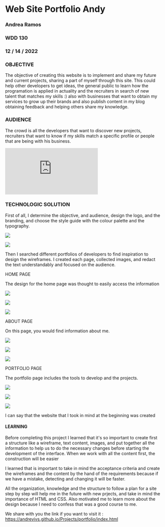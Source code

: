 # Web Site Portfolio Andy
### Andrea Ramos
### WDD 130
### 12 / 14 / 2022



### OBJECTIVE

The objective of creating this website is to implement and share my future and current projects, sharing a part of myself through this site. This could help other developers to get ideas, the general public to learn how the programation is applied in actuality and the recruiters in search of new talent that matches my skills :) also with businesses that want to obtain my services to grow up their brands and also publish content in my blog obtaining feedback and helping others share my knowledge.


### AUDIENCE

The crowd is all the developers that want to discover new projects, recruiters that want to know if my skills match a specific profile or people that are being with his business.

![](https://andrevivs.github.io/Projects/portfolio/index.html)

### TECHNOLOGIC SOLUTION

First of all, I determine the objective, and audience, design the logo, and the branding, and choose the style guide with the colour palette and the typography.

![](https://github.com/AndreVivs/Projects/blob/develop/portfolio/images/readme/propouse-audience-branding.png)

![](https://github.com/AndreVivs/Projects/blob/develop/portfolio/images/readme/color-typography.png)


Then I searched different portfolios of developers to find inspiration to design the wireframes. I created each page, collected images, and redact the text understandably and focused on the audience.


HOME PAGE

The design for the home page was thought to easily access the information

![](https://github.com/AndreVivs/Projects/blob/develop/portfolio/images/wireframes/home-siteplan-wireframe.png)

![](https://github.com/AndreVivs/Projects/blob/develop/portfolio/images/readme/home-page-content.png)

![](https://github.com/AndreVivs/Projects/blob/develop/portfolio/images/readme/home-page.png)


ABOUT PAGE

On this page, you would find information about me.

![](https://github.com/AndreVivs/Projects/blob/develop/portfolio/images/wireframes/about-siteplan-wireframe.png)

![](https://github.com/AndreVivs/Projects/blob/develop/portfolio/images/readme/about-page-content.png)

![](https://github.com/AndreVivs/Projects/blob/develop/portfolio/images/readme/about-page.png)


PORTFOLIO PAGE

The portfolio page includes the tools to develop and the projects.

![](https://github.com/AndreVivs/Projects/blob/develop/portfolio/images/wireframes/portfolio-siteplan-wireframe.png)

![](https://github.com/AndreVivs/Projects/blob/develop/portfolio/images/readme/portfolio-page-content.png)

![](https://github.com/AndreVivs/Projects/blob/develop/portfolio/images/readme/portfolio-page.png)

I can say that the website that I took in mind at the beginning was created

#### LEARNING

Before completing this project I learned that it's so important to create first a structure like a wireframe, text content, images, and put together all the information to help us to do the necessary changes before starting the development of the interface. When we work with all the content first, the construction will be easier

I learned that is important to take in mind the acceptance criteria and create the wireframes and the content by the hand of the requirements because if we have a mistake, detecting and changing it will be faster.

All the organization, knowledge and the structure to follow a plan for a site step by step will help me in the future with new prjects, and take in mind the importance of HTML and CSS. Also motivated me to learn more about the design because I need to confess that was a good course to me.



We share with you the link if you want to visit it : https://andrevivs.github.io/Projects/portfolio/index.html

